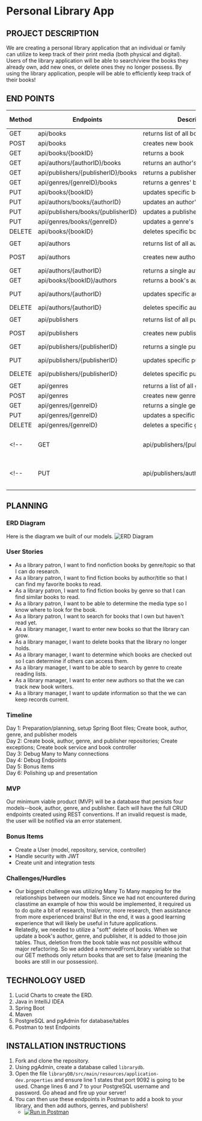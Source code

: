 # Personal Library App

## PROJECT DESCRIPTION

We are creating a personal library application that an individual or family can utilize to keep track of their print
media (both physical and digital). Users of the library application will be able to search/view the books they already
own, add new ones, or delete ones they no longer possess. By using the library application, people will be able to
efficiently keep track of their books!

## END POINTS

| Method | Endpoints                            | Description                    | Request Body   |
|--------|--------------------------------------|--------------------------------|----------------|
| GET    | api/books                            | returns list of all books      | None           |
| POST   | api/books                            | creates new book               | Book info      |
| GET    | api/books/{bookID}                   | returns a book                 | None           |
| GET    | api/authors/{authorID}/books         | returns an author's books      | None           |
| GET    | api/publishers/{publisherID}/books   | returns a publisher's books    | None           |
| GET    | api/genres/{genreID}/books           | returns a genres' books        | None           |
| PUT    | api/books/{bookID}                   | updates specific book          | Book info      |
| PUT    | api/authors/books/{authorID}         | updates an author's books      | Book id(s)     |
| PUT    | api/publishers/books/{publisherID}   | updates a publisher's books    | Book id(s)     |
| PUT    | api/genres/books/{genreID}           | updates a genre's books        | Book id(s)     |
| DELETE | api/books/{bookID}                   | deletes specific book          | None           |
|        |                                      |                                |                |
| GET    | api/authors                          | returns list of all authors    | None           |
| POST   | api/authors                          | creates new author             | Author info    |
| GET    | api/authors/{authorID}               | returns a single author        | None           |
| GET    | api/books/{bookID}/authors           | returns a book's authors       | None           |
| PUT    | api/authors/{authorID}               | updates specific author        | Author info    |
| DELETE | api/authors/{authorID}               | deletes specific author        | None           |
|        |                                      |                                |                |  
| GET    | api/publishers                       | returns list of all publishers | None           |
| POST   | api/publishers                       | creates new publisher          | Publisher info |
| GET    | api/publishers/{publisherID}         | returns a single publisher     | None           |
| PUT    | api/publishers/{publisherID}         | updates specific publisher     | Publisher info |
| DELETE | api/publishers/{publisherID}         | deletes specific publisher     | None           |
|        |                                      |                                |                |
| GET    | api/genres                           | returns a list of all genres   | None           |
| POST   | api/genres                           | creates new genre              | Genre info     |
| GET    | api/genres/{genreID}                 | returns a single genre         | None           |
| PUT    | api/genres/{genreID}                 | updates a specific genre       | Genre info     |
| DELETE | api/genres/{genreID}                 | deletes a specific genre       | None           |
|        |                                      |                                |                |
<!--| GET    | api/publishers/{publisherID}/authors | returns a publisher's authors  | None           |-->
<!--| PUT    | api/publishers/authors/{publisherID} | updates an publisher's authors | Author ids     |-->


## PLANNING

### ERD Diagram
Here is the diagram we built of our models.
![ERD Diagram](https://user-images.githubusercontent.com/79819338/148406873-2b707cb8-9c64-4029-a1c6-ea8f6001adac.png)

### User Stories

- As a library patron, I want to find nonfiction books by genre/topic so that I can do research.
- As a library patron, I want to find fiction books by author/title so that I can find my favorite books to read.
- As a library patron, I want to find fiction books by genre so that I can find similar books to read.
- As a library patron, I want to be able to determine the media type so I know where to look for the book.
- As a library patron, I want to search for books that I own but haven't read yet.
- As a library manager, I want to enter new books so that the library can grow.
- As a library manager, I want to delete books that the library no longer holds.
- As a library manager, I want to determine which books are checked out so I can determine if others can access them.
- As a library manager, I want to be able to search by genre to create reading lists.
- As a library manager, I want to enter new authors so that the we can track new book writers.
- As a library manager, I want to update information so that the we can keep records current.

### Timeline
Day 1: Preparation/planning, setup Spring Boot files; Create book, author, genre, and publisher models <br>
Day 2: Create book, author, genre, and publisher repositories; Create exceptions; Create book service and book controller <br>
Day 3: Debug Many to Many connections <br>
Day 4: Debug Endpoints <br>
Day 5: Bonus items <br>
Day 6: Polishing up and presentation

### MVP
Our minimum viable product (MVP) will be a database that persists four models--book, author, genre, and publisher. Each will have the full CRUD endpoints created using REST conventions. If an invalid request is made, the user will be notified via an error statement.

### Bonus Items
- Create a User (model, repository, service, controller)
- Handle security with JWT
- Create unit and integration tests

### Challenges/Hurdles
- Our biggest challenge was utilizing Many To Many mapping for the relationships between our models. Since we had not encountered during classtime an example of how this would be implemented, it required us to do quite a bit of research, trial/error, more research, then assistance from more experienced brains! But in the end, it was a good learning experience that will likely be useful in future applications. 
- Relatedly, we needed to utilize a "soft" delete of books. When we update a book's author, genre, and publisher, it is added to those join tables. Thus, deletion from the book table was not possible without major refactoring. So we added a removedFromLibrary variable so that our GET methods only return books that are set to false (meaning the books are still in our possession). 

## TECHNOLOGY USED
1. Lucid Charts to create the ERD.
2. Java in IntelliJ IDEA
3. Spring Boot
4. Maven
5. PostgreSQL and pgAdmin for database/tables
6. Postman to test Endpoints

## INSTALLATION INSTRUCTIONS
1. Fork and clone the repository.
2. Using pgAdmin, create a database called ```librarydb```.
3. Open the file ```libraryDB/src/main/resources/application-dev.properties``` and ensure line 1 states that port 9092 is going to be used. Change lines 6 and 7 to your PostgreSQL username and password. Go ahead and fire up your server!
4. You can then use these endpoints in Postman to add a book to your library, and then add authors, genres, and publishers!
   - [![Run in Postman](https://run.pstmn.io/button.svg)](https://app.getpostman.com/run-collection/4946b25c3802e77d763d?action=collection%2Fimport)


